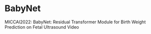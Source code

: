# BabyNet
MICCAI2022: BabyNet: Residual Transformer Module for Birth Weight Prediction on Fetal Ultrasound Video
